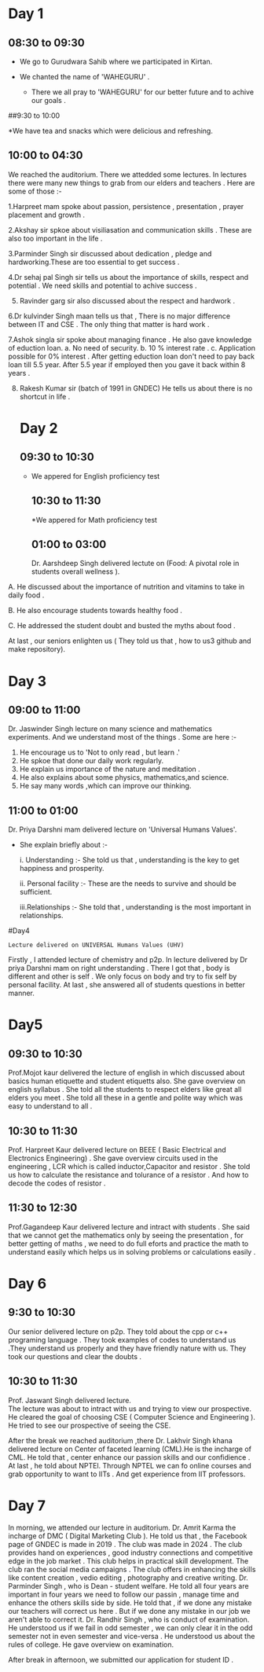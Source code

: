# Day 1
## 08:30 to 09:30 

* We go to Gurudwara Sahib where we participated in Kirtan.
* We chanted the name of 'WAHEGURU' .

  * There we all pray to 'WAHEGURU' for our better future and to achive our goals .

  
##9:30 to 10:00 

*We have tea and snacks which were delicious and refreshing. 

## 10:00 to 04:30  
We reached the auditorium.  There we attedded some lectures.  In lectures there were many new things to grab from our elders and teachers . Here are some of those :-


1.Harpreet mam spoke about passion, persistence , presentation , prayer placement and growth .

2.Akshay sir  spkoe about visiliasation and  communication skills . These are also too important in the life .

3.Parminder Singh sir discussed about dedication , pledge and hardworking.These are too essential to get success .

4.Dr sehaj pal Singh sir tells us about the importance of skills, respect and potential . We need skills and potential to achive success . 

5. Ravinder garg sir also discussed about the  respect and  hardwork .

6.Dr kulvinder Singh maan tells us that , There is  no major difference between IT and CSE . The only thing that matter is hard work .

7.Ashok singla sir spoke  about managing finance . He also gave  knowledge of eduction loan. 
a. No need of security.
b. 10 % interest rate .
c. Application possible for 0% interest .
After getting eduction loan don't need to pay   back loan till 5.5 year. After 5.5 year if employed then you gave  it back within 8 years .

8. Rakesh Kumar sir (batch of 1991 in GNDEC) He tells us about there is no shortcut in life .
   # Day 2
   ## 09:30 to 10:30
   * We appered for English proficiency test
     ## 10:30 to 11:30
     *We appered for Math proficiency test
       ## 01:00 to 03:00
       Dr. Aarshdeep Singh delivered lectute on (Food: A pivotal role in students overall wellness ). 

   
A. He discussed about the importance of nutrition and vitamins to take in daily food .


  B.  He also encourage students towards healthy food .

  
C. He addressed the student doubt and busted  the myths about food .


   At last , our seniors enlighten us ( They told us that , how to us3 github and make repository).
   
   # Day 3
   ## 09:00 to 11:00
   
 Dr. Jaswinder Singh lecture on many science and mathematics experiments. And we understand most of the things .
Some are here :-
   1. He encourage us to 'Not to only read , but learn .'
   2. He spkoe that  done our daily work regularly.
   3. He explain us importance of  the nature and meditation .
   4. He also explains about some physics, mathematics,and science.
   5. He say many words ,which can improve our thinking.

      
  ## 11:00 to 01:00
  
Dr. Priya Darshni mam delivered lecture on 
'Universal Humans Values'.

  * She explain briefly about :-

    
     i. Understanding :- She told us that , understanding is the key to get happiness and prosperity.
 
     ii. Personal facility :- These are the needs to survive and should be sufficient.
        
    iii.Relationships :- She told that , understanding is the most important in relationships. 
        
   #Day4 
   
   
    Lecture delivered on UNIVERSAL Humans Values (UHV)
   Firstly , I attended lecture of chemistry and p2p. In lecture delivered by Dr priya Darshni mam on right understanding . There I got that , body is different and other is self . We only focus on body and try to fix self by personal facility.  At last , she answered all of students questions in better manner. 

# Day5


## 09:30 to 10:30 
Prof.Mojot kaur delivered the lecture of english in which discussed about basics 
human etiquette and student etiquetts also. She gave overview on english syllabus . She told all the students to 
respect elders like great all elders you meet . She told all these in a gentle and 
polite way which was easy to understand 
to all .


## 10:30 to 11:30 

Prof. Harpreet Kaur delivered lecture on 
BEEE ( Basic Electrical and Electronics Engineering) . She gave overview circuits 
used in the engineering , LCR which is called inductor,Capacitor and resistor .
 She told us how to calculate the resistance and tolurance of a resistor .
And how to decode the codes of resistor .


## 11:30 to 12:30 

Prof.Gagandeep Kaur delivered lecture and intract with students  . She said that we cannot get the mathematics only by seeing the presentation , for better getting of maths , we need to do full eforts and practice the math to understand easily which helps us in solving problems or calculations easily . 

# Day 6
## 9:30 to 10:30 
Our senior delivered lecture on p2p.
They told about the cpp or c++ programing language . They took examples of codes to understand us .They understand us properly and they have friendly nature with us. They took our
questions and clear the doubts .

## 10:30 to 11:30 
Prof. Jaswant Singh delivered lecture.  
The lecture was about to intract  with us and trying to view our prospective. He cleared the goal of choosing CSE ( Computer Science and Engineering ).
He tried to see our prospective of seeing the CSE. 






 After the break we reached auditorium ,there Dr. Lakhvir Singh khana delivered lecture on Center of faceted learning (CML).He is the incharge of CML. He told that , center enhance our passion skills and our confidience . At last , he told about NPTEl.
 Through NPTEL we can fo online courses and grab opportunity to want to IITs .
 And get experience from IIT professors.

# Day 7

In morning, we attended our lecture in auditorium. Dr. Amrit Karma the incharge of  DMC ( Digital Marketing Club ).
He told us that , the Facebook page of GNDEC is made in 2019 . The club was made in 2024 . The club provides hand on experiences , good industry connections 
and competitive edge in the job market .
This club helps in practical skill development.  The club ran the social media campaigns . 
The club offers in enhancing the skills like content creation , vedio editing , 
photography and creative writing. 
Dr. Parminder Singh , who is Dean -
student welfare.  He told all four years are important in four years we need to follow our passin , manage time and enhance the others skills side by side. 
He told that , if we done any mistake 
our teachers will correct us here .
But if we done any mistake in our job 
we aren't able to correct it. 
Dr. Randhir Singh , who is conduct of 
examination.  He understood us if we fail in odd semester , we can only clear it in the odd semester not in even semester and vice-versa . He understood us about the rules of college.  He gave overview on examination.  


After break in afternoon,  we submitted our application for student ID .

